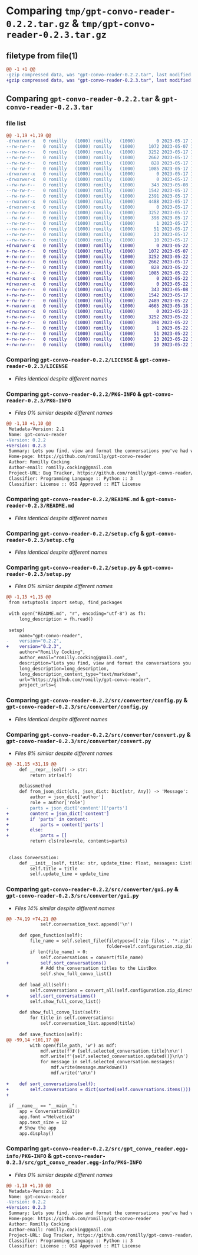 # Comparing `tmp/gpt-convo-reader-0.2.2.tar.gz` & `tmp/gpt-convo-reader-0.2.3.tar.gz`

## filetype from file(1)

```diff
@@ -1 +1 @@
-gzip compressed data, was "gpt-convo-reader-0.2.2.tar", last modified: Wed May 17 11:38:40 2023, max compression
+gzip compressed data, was "gpt-convo-reader-0.2.3.tar", last modified: Mon May 22 16:44:39 2023, max compression
```

## Comparing `gpt-convo-reader-0.2.2.tar` & `gpt-convo-reader-0.2.3.tar`

### file list

```diff
@@ -1,19 +1,19 @@
-drwxrwxr-x   0 romilly   (1000) romilly   (1000)        0 2023-05-17 11:38:40.047485 gpt-convo-reader-0.2.2/
--rw-rw-r--   0 romilly   (1000) romilly   (1000)     1072 2023-05-07 14:42:35.000000 gpt-convo-reader-0.2.2/LICENSE
--rw-rw-r--   0 romilly   (1000) romilly   (1000)     3252 2023-05-17 11:38:40.047485 gpt-convo-reader-0.2.2/PKG-INFO
--rw-rw-r--   0 romilly   (1000) romilly   (1000)     2662 2023-05-17 11:36:50.000000 gpt-convo-reader-0.2.2/README.md
--rw-rw-r--   0 romilly   (1000) romilly   (1000)      828 2023-05-17 11:38:40.047485 gpt-convo-reader-0.2.2/setup.cfg
--rw-rw-r--   0 romilly   (1000) romilly   (1000)     1085 2023-05-17 11:37:23.000000 gpt-convo-reader-0.2.2/setup.py
-drwxrwxr-x   0 romilly   (1000) romilly   (1000)        0 2023-05-17 11:38:40.047485 gpt-convo-reader-0.2.2/src/
-drwxrwxr-x   0 romilly   (1000) romilly   (1000)        0 2023-05-17 11:38:40.047485 gpt-convo-reader-0.2.2/src/converter/
--rw-rw-r--   0 romilly   (1000) romilly   (1000)      343 2023-05-08 12:59:31.000000 gpt-convo-reader-0.2.2/src/converter/__init__.py
--rw-rw-r--   0 romilly   (1000) romilly   (1000)     1542 2023-05-17 10:04:19.000000 gpt-convo-reader-0.2.2/src/converter/config.py
--rw-rw-r--   0 romilly   (1000) romilly   (1000)     2391 2023-05-17 10:11:35.000000 gpt-convo-reader-0.2.2/src/converter/convert.py
--rwxrwxr-x   0 romilly   (1000) romilly   (1000)     4488 2023-05-17 11:38:21.000000 gpt-convo-reader-0.2.2/src/converter/gui.py
-drwxrwxr-x   0 romilly   (1000) romilly   (1000)        0 2023-05-17 11:38:40.047485 gpt-convo-reader-0.2.2/src/gpt_convo_reader.egg-info/
--rw-rw-r--   0 romilly   (1000) romilly   (1000)     3252 2023-05-17 11:38:40.000000 gpt-convo-reader-0.2.2/src/gpt_convo_reader.egg-info/PKG-INFO
--rw-rw-r--   0 romilly   (1000) romilly   (1000)      398 2023-05-17 11:38:40.000000 gpt-convo-reader-0.2.2/src/gpt_convo_reader.egg-info/SOURCES.txt
--rw-rw-r--   0 romilly   (1000) romilly   (1000)        1 2023-05-17 11:38:40.000000 gpt-convo-reader-0.2.2/src/gpt_convo_reader.egg-info/dependency_links.txt
--rw-rw-r--   0 romilly   (1000) romilly   (1000)       51 2023-05-17 11:38:40.000000 gpt-convo-reader-0.2.2/src/gpt_convo_reader.egg-info/entry_points.txt
--rw-rw-r--   0 romilly   (1000) romilly   (1000)       23 2023-05-17 11:38:40.000000 gpt-convo-reader-0.2.2/src/gpt_convo_reader.egg-info/requires.txt
--rw-rw-r--   0 romilly   (1000) romilly   (1000)       10 2023-05-17 11:38:40.000000 gpt-convo-reader-0.2.2/src/gpt_convo_reader.egg-info/top_level.txt
+drwxrwxr-x   0 romilly   (1000) romilly   (1000)        0 2023-05-22 16:44:39.029594 gpt-convo-reader-0.2.3/
+-rw-rw-r--   0 romilly   (1000) romilly   (1000)     1072 2023-05-07 14:42:35.000000 gpt-convo-reader-0.2.3/LICENSE
+-rw-rw-r--   0 romilly   (1000) romilly   (1000)     3252 2023-05-22 16:44:39.029594 gpt-convo-reader-0.2.3/PKG-INFO
+-rw-rw-r--   0 romilly   (1000) romilly   (1000)     2662 2023-05-17 11:36:50.000000 gpt-convo-reader-0.2.3/README.md
+-rw-rw-r--   0 romilly   (1000) romilly   (1000)      828 2023-05-22 16:44:39.029594 gpt-convo-reader-0.2.3/setup.cfg
+-rw-rw-r--   0 romilly   (1000) romilly   (1000)     1085 2023-05-22 16:43:52.000000 gpt-convo-reader-0.2.3/setup.py
+drwxrwxr-x   0 romilly   (1000) romilly   (1000)        0 2023-05-22 16:44:38.965594 gpt-convo-reader-0.2.3/src/
+drwxrwxr-x   0 romilly   (1000) romilly   (1000)        0 2023-05-22 16:44:39.029594 gpt-convo-reader-0.2.3/src/converter/
+-rw-rw-r--   0 romilly   (1000) romilly   (1000)      343 2023-05-08 12:59:31.000000 gpt-convo-reader-0.2.3/src/converter/__init__.py
+-rw-rw-r--   0 romilly   (1000) romilly   (1000)     1542 2023-05-17 10:04:19.000000 gpt-convo-reader-0.2.3/src/converter/config.py
+-rw-rw-r--   0 romilly   (1000) romilly   (1000)     2489 2023-05-22 16:41:22.000000 gpt-convo-reader-0.2.3/src/converter/convert.py
+-rwxrwxr-x   0 romilly   (1000) romilly   (1000)     4665 2023-05-18 13:38:50.000000 gpt-convo-reader-0.2.3/src/converter/gui.py
+drwxrwxr-x   0 romilly   (1000) romilly   (1000)        0 2023-05-22 16:44:39.029594 gpt-convo-reader-0.2.3/src/gpt_convo_reader.egg-info/
+-rw-rw-r--   0 romilly   (1000) romilly   (1000)     3252 2023-05-22 16:44:38.000000 gpt-convo-reader-0.2.3/src/gpt_convo_reader.egg-info/PKG-INFO
+-rw-rw-r--   0 romilly   (1000) romilly   (1000)      398 2023-05-22 16:44:38.000000 gpt-convo-reader-0.2.3/src/gpt_convo_reader.egg-info/SOURCES.txt
+-rw-rw-r--   0 romilly   (1000) romilly   (1000)        1 2023-05-22 16:44:38.000000 gpt-convo-reader-0.2.3/src/gpt_convo_reader.egg-info/dependency_links.txt
+-rw-rw-r--   0 romilly   (1000) romilly   (1000)       51 2023-05-22 16:44:38.000000 gpt-convo-reader-0.2.3/src/gpt_convo_reader.egg-info/entry_points.txt
+-rw-rw-r--   0 romilly   (1000) romilly   (1000)       23 2023-05-22 16:44:38.000000 gpt-convo-reader-0.2.3/src/gpt_convo_reader.egg-info/requires.txt
+-rw-rw-r--   0 romilly   (1000) romilly   (1000)       10 2023-05-22 16:44:38.000000 gpt-convo-reader-0.2.3/src/gpt_convo_reader.egg-info/top_level.txt
```

### Comparing `gpt-convo-reader-0.2.2/LICENSE` & `gpt-convo-reader-0.2.3/LICENSE`

 * *Files identical despite different names*

### Comparing `gpt-convo-reader-0.2.2/PKG-INFO` & `gpt-convo-reader-0.2.3/PKG-INFO`

 * *Files 0% similar despite different names*

```diff
@@ -1,10 +1,10 @@
 Metadata-Version: 2.1
 Name: gpt-convo-reader
-Version: 0.2.2
+Version: 0.2.3
 Summary: Lets you find, view and format the conversations you've had with ChatGPT in the playground.
 Home-page: https://github.com/romilly/gpt-convo-reader
 Author: Romilly Cocking
 Author-email: romilly.cocking@gmail.com
 Project-URL: Bug Tracker, https://github.com/romilly/gpt-convo-reader/issues
 Classifier: Programming Language :: Python :: 3
 Classifier: License :: OSI Approved :: MIT License
```

### Comparing `gpt-convo-reader-0.2.2/README.md` & `gpt-convo-reader-0.2.3/README.md`

 * *Files identical despite different names*

### Comparing `gpt-convo-reader-0.2.2/setup.cfg` & `gpt-convo-reader-0.2.3/setup.cfg`

 * *Files identical despite different names*

### Comparing `gpt-convo-reader-0.2.2/setup.py` & `gpt-convo-reader-0.2.3/setup.py`

 * *Files 0% similar despite different names*

```diff
@@ -1,15 +1,15 @@
 from setuptools import setup, find_packages
 
 with open("README.md", "r", encoding="utf-8") as fh:
     long_description = fh.read()
 
 setup(
     name="gpt-convo-reader",
-    version="0.2.2",
+    version="0.2.3",
     author="Romilly Cocking",
     author_email="romilly.cocking@gmail.com",
     description="Lets you find, view and format the conversations you've had with ChatGPT in the playground.",
     long_description=long_description,
     long_description_content_type="text/markdown",
     url="https://github.com/romilly/gpt-convo-reader",
     project_urls={
```

### Comparing `gpt-convo-reader-0.2.2/src/converter/config.py` & `gpt-convo-reader-0.2.3/src/converter/config.py`

 * *Files identical despite different names*

### Comparing `gpt-convo-reader-0.2.2/src/converter/convert.py` & `gpt-convo-reader-0.2.3/src/converter/convert.py`

 * *Files 8% similar despite different names*

```diff
@@ -31,15 +31,19 @@
     def __repr__(self) -> str:
         return str(self)
 
     @classmethod
     def from_json_dict(cls, json_dict: Dict[str, Any]) -> 'Message':
         author = json_dict['author']
         role = author['role']
-        parts = json_dict['content']['parts']
+        content = json_dict['content']
+        if 'parts' in content:
+            parts = content['parts']
+        else:
+            parts = []
         return cls(role=role, contents=parts)
 
 
 class Conversation:
     def __init__(self, title: str, update_time: float, messages: List[Message]):
         self.title = title
         self.update_time = update_time
```

### Comparing `gpt-convo-reader-0.2.2/src/converter/gui.py` & `gpt-convo-reader-0.2.3/src/converter/gui.py`

 * *Files 14% similar despite different names*

```diff
@@ -74,19 +74,21 @@
             self.conversation_text.append('\n')
 
     def open_function(self):
         file_name = self.select_file(filetypes=[['zip files', '*.zip']],
                                      folder=self.configuration.zip_directory)
         if len(file_name) > 0:
             self.conversations = convert(file_name)
+            self.sort_conversations()
             # Add the conversation titles to the ListBox
             self.show_full_convo_list()
 
     def load_all(self):
         self.conversations = convert_all(self.configuration.zip_directory, self.configuration.prefix)
+        self.sort_conversations()
         self.show_full_convo_list()
 
     def show_full_convo_list(self):
         for title in self.conversations:
             self.conversation_list.append(title)
 
     def save_function(self):
@@ -99,14 +101,17 @@
         with open(file_path, 'w') as mdf:
             mdf.write(f'# {self.selected_conversation.title}\n\n')
             mdf.write(f'{self.selected_conversation.updated()}\n\n')
             for message in self.selected_conversation.messages:
                 mdf.write(message.markdown())
                 mdf.write('\n\n')
 
+    def sort_conversations(self):
+        self.conversations = dict(sorted(self.conversations.items()))
+
 
 if __name__ == "__main__":
     app = ConversationGUI()
     app.font ="Helvetica"
     app.text_size = 12
     # Show the app
     app.display()
```

### Comparing `gpt-convo-reader-0.2.2/src/gpt_convo_reader.egg-info/PKG-INFO` & `gpt-convo-reader-0.2.3/src/gpt_convo_reader.egg-info/PKG-INFO`

 * *Files 0% similar despite different names*

```diff
@@ -1,10 +1,10 @@
 Metadata-Version: 2.1
 Name: gpt-convo-reader
-Version: 0.2.2
+Version: 0.2.3
 Summary: Lets you find, view and format the conversations you've had with ChatGPT in the playground.
 Home-page: https://github.com/romilly/gpt-convo-reader
 Author: Romilly Cocking
 Author-email: romilly.cocking@gmail.com
 Project-URL: Bug Tracker, https://github.com/romilly/gpt-convo-reader/issues
 Classifier: Programming Language :: Python :: 3
 Classifier: License :: OSI Approved :: MIT License
```

